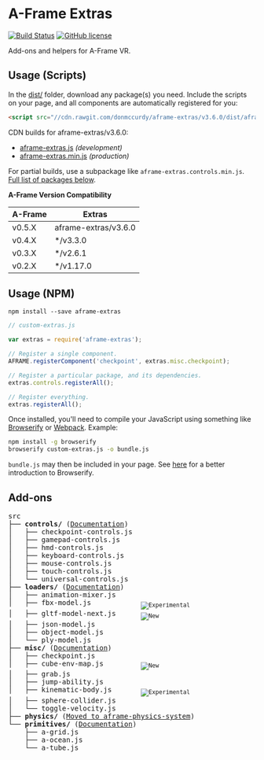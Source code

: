 # A-Frame Extras

[![Build Status](https://travis-ci.org/donmccurdy/aframe-extras.svg?branch=master)](https://travis-ci.org/donmccurdy/aframe-extras)
[![GitHub license](https://img.shields.io/badge/license-MIT-blue.svg)](https://raw.githubusercontent.com/donmccurdy/aframe-extras/master/LICENSE)

Add-ons and helpers for A-Frame VR.

## Usage (Scripts)

In the [dist/](https://github.com/donmccurdy/aframe-extras/tree/master/dist) folder, download any package(s) you need. Include the scripts on your page, and all components are automatically registered for you:

```html
<script src="//cdn.rawgit.com/donmccurdy/aframe-extras/v3.6.0/dist/aframe-extras.min.js"></script>
```

CDN builds for aframe-extras/v3.6.0:

- [aframe-extras.js](https://cdn.rawgit.com/donmccurdy/aframe-extras/v3.6.0/dist/aframe-extras.js) *(development)*
- [aframe-extras.min.js](https://cdn.rawgit.com/donmccurdy/aframe-extras/v3.6.0/dist/aframe-extras.min.js) *(production)*

For partial builds, use a subpackage like `aframe-extras.controls.min.js`. [Full list of packages below](#add-ons).

**A-Frame Version Compatibility**

| A-Frame   | Extras                |
|-----------|-----------------------|
| v0.5.X | aframe-extras/v3.6.0     |
| v0.4.X | */v3.3.0     |
| v0.3.X | */v2.6.1                 |
| v0.2.X | */v1.17.0                |

## Usage (NPM)

```
npm install --save aframe-extras
```

```javascript
// custom-extras.js

var extras = require('aframe-extras');

// Register a single component.
AFRAME.registerComponent('checkpoint', extras.misc.checkpoint);

// Register a particular package, and its dependencies.
extras.controls.registerAll();

// Register everything.
extras.registerAll();
```

Once installed, you'll need to compile your JavaScript using something like [Browserify](http://browserify.org/) or [Webpack](http://webpack.github.io/). Example:

```bash
npm install -g browserify
browserify custom-extras.js -o bundle.js
```

`bundle.js` may then be included in your page. See [here](http://browserify.org/#middle-section) for a better introduction to Browserify.

## Add-ons

<!-- tree src -I index.js -->
<pre>
src
├── <b>controls/</b> (<a href="/src/controls">Documentation</a>)
│   ├── checkpoint-controls.js
│   ├── gamepad-controls.js
│   ├── hmd-controls.js
│   ├── keyboard-controls.js
│   ├── mouse-controls.js
│   ├── touch-controls.js
│   └── universal-controls.js
├── <b>loaders/</b> (<a href="/src/loaders">Documentation</a>)
│   ├── animation-mixer.js
│   ├── fbx-model.js            <sub><img alt="Experimental" src="https://img.shields.io/badge/status-experimental-orange.svg"></sub>
│   ├── gltf-model-next.js      <sub><img alt="New" src="https://img.shields.io/badge/status-new-green.svg"></sub>
│   ├── json-model.js
│   ├── object-model.js
│   └── ply-model.js
├── <b>misc/</b> (<a href="/src/misc">Documentation</a>)
│   ├── checkpoint.js
│   ├── cube-env-map.js         <sub><img alt="New" src="https://img.shields.io/badge/status-new-green.svg"></sub>
│   ├── grab.js
│   ├── jump-ability.js
│   ├── kinematic-body.js       <sub><img alt="Experimental" src="https://img.shields.io/badge/status-experimental-orange.svg"></sub>
│   ├── sphere-collider.js
│   └── toggle-velocity.js
├── <b>physics/</b> (<a href="https://github.com/donmccurdy/aframe-physics-system">Moved to aframe-physics-system</a>)
└── <b>primitives/</b> (<a href="/src/primitives">Documentation</a>)
    ├── a-grid.js
    ├── a-ocean.js
    └── a-tube.js
</pre>
